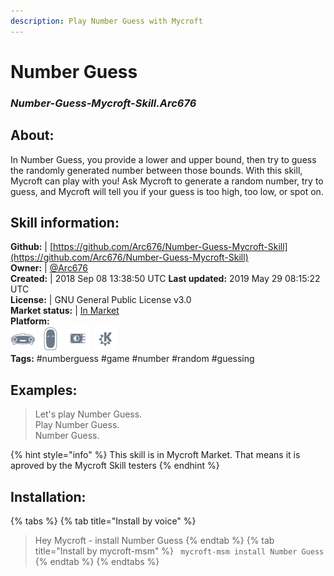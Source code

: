 ```yaml
--- 
description: Play Number Guess with Mycroft
---
```


# Number Guess  
### _Number-Guess-Mycroft-Skill.Arc676_  
## About:  
In Number Guess, you provide a lower and upper bound, then try to guess the randomly generated number between those bounds. With this skill, Mycroft can play with you! Ask Mycroft to generate a random number, try to guess, and Mycroft will tell you if your guess is too high, too low, or spot on.

## Skill information:  
**Github:** | [https://github.com/Arc676/Number-Guess-Mycroft-Skill](https://github.com/Arc676/Number-Guess-Mycroft-Skill)  
**Owner:** | [@Arc676](https://github.com/Arc676)  
**Created:** | 2018 Sep 08 13:38:50 UTC  **Last updated:** 2019 May 29 08:15:22 UTC  
**License:** | GNU General Public License v3.0  
**Market status:** | [In Market](https://market.mycroft.ai/skill/skill-number-guess)  
**Platform:**  
 ![](../.gitbook/assets/mark-1-icon.png)  ![](../.gitbook/assets/mark-2-icon.png)  ![](../.gitbook/assets/picroft-icon.png)  ![](../.gitbook/assets/kde.png)   
**Tags:** \#numberguess \#game \#number \#random \#guessing   
## Examples:  
> Let's play Number Guess.  
> Play Number Guess.  
> Number Guess.  
  
{% hint style="info" %}
This skill is in Mycroft Market. That means it is aproved by the Mycroft Skill testers
{% endhint %}
    
## Installation:  
{% tabs %}
{% tab title="Install by voice" %}
> Hey Mycroft - install Number Guess
{% endtab %}
  {% tab title="Install by mycroft-msm" %}
``` mycroft-msm install Number Guess```
{% endtab %}
  {% endtabs %}
  